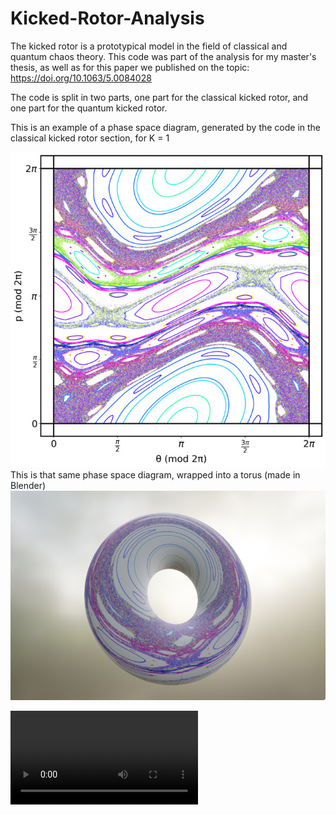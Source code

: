 # Kicked-Rotor-Analysis
The kicked rotor is a prototypical model in the field of classical and quantum chaos theory. This code was part of the analysis for my master's thesis, as well as for this paper we published on the topic: https://doi.org/10.1063/5.0084028

The code is split in two parts, one part for the classical kicked rotor, and one part for the quantum kicked rotor. 


This is an example of a phase space diagram, generated by the code in the classical kicked rotor section, for K = 1

![](./figs/pretty_colours_small.jpg)
This is that same phase space diagram, wrapped into a torus (made in Blender)
![](./figs/screenshot_fg.png)

![](./figs/output1.mp4)
